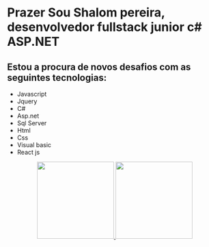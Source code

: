 # Prazer Sou Shalom pereira, desenvolvedor fullstack junior c# ASP.NET
## Estou a procura de novos desafios com as seguintes tecnologias:
- Javascript
- Jquery
- C#
- Asp.net
- Sql Server
- Html
- Css
- Visual basic
- React js
<div align="center">
        <a href="https://github.com/shalomsantos">
        <img height="180em" src="https://github-readme-stats.vercel.app/api?username=shalomsantos&show_icons=true&theme=dark&include_all_commits=true&count_private=true" />
        <img height="180em" src="https://github-readme-stats.vercel.app/api/top-langs/?username=shalomsantos&layout=compact&langs_count=7&theme=dark" />
</div>
